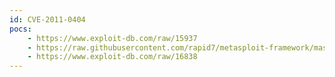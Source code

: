 ```yaml
---
id: CVE-2011-0404
pocs:
    - https://www.exploit-db.com/raw/15937
    - https://raw.githubusercontent.com/rapid7/metasploit-framework/master/modules/exploits/linux/misc/netsupport_manager_agent.rb
    - https://www.exploit-db.com/raw/16838
---
```

